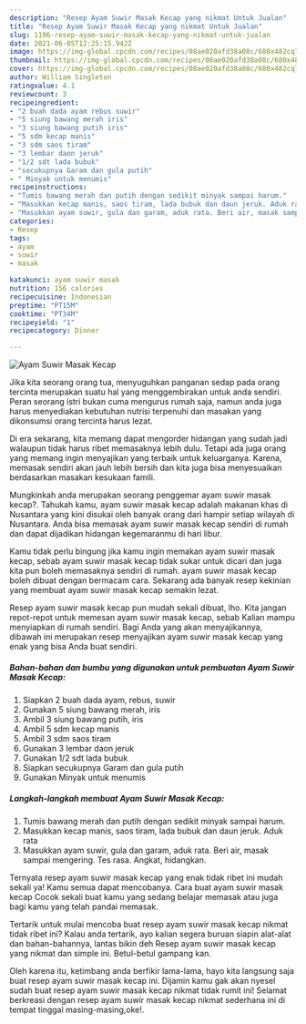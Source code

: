 ```yaml
---
description: "Resep Ayam Suwir Masak Kecap yang nikmat Untuk Jualan"
title: "Resep Ayam Suwir Masak Kecap yang nikmat Untuk Jualan"
slug: 1196-resep-ayam-suwir-masak-kecap-yang-nikmat-untuk-jualan
date: 2021-06-05T12:25:15.942Z
image: https://img-global.cpcdn.com/recipes/08ae020afd38a08c/680x482cq70/ayam-suwir-masak-kecap-foto-resep-utama.jpg
thumbnail: https://img-global.cpcdn.com/recipes/08ae020afd38a08c/680x482cq70/ayam-suwir-masak-kecap-foto-resep-utama.jpg
cover: https://img-global.cpcdn.com/recipes/08ae020afd38a08c/680x482cq70/ayam-suwir-masak-kecap-foto-resep-utama.jpg
author: William Singleton
ratingvalue: 4.1
reviewcount: 3
recipeingredient:
- "2 buah dada ayam rebus suwir"
- "5 siung bawang merah iris"
- "3 siung bawang putih iris"
- "5 sdm kecap manis"
- "3 sdm saos tiram"
- "3 lembar daon jeruk"
- "1/2 sdt lada bubuk"
- "secukupnya Garam dan gula putih"
- " Minyak untuk menumis"
recipeinstructions:
- "Tumis bawang merah dan putih dengan sedikit minyak sampai harum."
- "Masukkan kecap manis, saos tiram, lada bubuk dan daun jeruk. Aduk rata"
- "Masukkan ayam suwir, gula dan garam, aduk rata. Beri air, masak sampai mengering. Tes rasa. Angkat, hidangkan."
categories:
- Resep
tags:
- ayam
- suwir
- masak

katakunci: ayam suwir masak 
nutrition: 156 calories
recipecuisine: Indonesian
preptime: "PT15M"
cooktime: "PT34M"
recipeyield: "1"
recipecategory: Dinner

---
```



![Ayam Suwir Masak Kecap](https://img-global.cpcdn.com/recipes/08ae020afd38a08c/680x482cq70/ayam-suwir-masak-kecap-foto-resep-utama.jpg)

Jika kita seorang orang tua, menyuguhkan panganan sedap pada orang tercinta merupakan suatu hal yang menggembirakan untuk anda sendiri. Peran seorang istri bukan cuma mengurus rumah saja, namun anda juga harus menyediakan kebutuhan nutrisi terpenuhi dan masakan yang dikonsumsi orang tercinta harus lezat.

Di era  sekarang, kita memang dapat mengorder hidangan yang sudah jadi walaupun tidak harus ribet memasaknya lebih dulu. Tetapi ada juga orang yang memang ingin menyajikan yang terbaik untuk keluarganya. Karena, memasak sendiri akan jauh lebih bersih dan kita juga bisa menyesuaikan berdasarkan masakan kesukaan famili. 



Mungkinkah anda merupakan seorang penggemar ayam suwir masak kecap?. Tahukah kamu, ayam suwir masak kecap adalah makanan khas di Nusantara yang kini disukai oleh banyak orang dari hampir setiap wilayah di Nusantara. Anda bisa memasak ayam suwir masak kecap sendiri di rumah dan dapat dijadikan hidangan kegemaranmu di hari libur.

Kamu tidak perlu bingung jika kamu ingin memakan ayam suwir masak kecap, sebab ayam suwir masak kecap tidak sukar untuk dicari dan juga kita pun boleh memasaknya sendiri di rumah. ayam suwir masak kecap boleh dibuat dengan bermacam cara. Sekarang ada banyak resep kekinian yang membuat ayam suwir masak kecap semakin lezat.

Resep ayam suwir masak kecap pun mudah sekali dibuat, lho. Kita jangan repot-repot untuk memesan ayam suwir masak kecap, sebab Kalian mampu menyiapkan di rumah sendiri. Bagi Anda yang akan menyajikannya, dibawah ini merupakan resep menyajikan ayam suwir masak kecap yang enak yang bisa Anda buat sendiri.

<!--inarticleads1-->

##### Bahan-bahan dan bumbu yang digunakan untuk pembuatan Ayam Suwir Masak Kecap:

1. Siapkan 2 buah dada ayam, rebus, suwir
1. Gunakan 5 siung bawang merah, iris
1. Ambil 3 siung bawang putih, iris
1. Ambil 5 sdm kecap manis
1. Ambil 3 sdm saos tiram
1. Gunakan 3 lembar daon jeruk
1. Gunakan 1/2 sdt lada bubuk
1. Siapkan secukupnya Garam dan gula putih
1. Gunakan  Minyak untuk menumis




<!--inarticleads2-->

##### Langkah-langkah membuat Ayam Suwir Masak Kecap:

1. Tumis bawang merah dan putih dengan sedikit minyak sampai harum.
1. Masukkan kecap manis, saos tiram, lada bubuk dan daun jeruk. Aduk rata
1. Masukkan ayam suwir, gula dan garam, aduk rata. Beri air, masak sampai mengering. Tes rasa. Angkat, hidangkan.




Ternyata resep ayam suwir masak kecap yang enak tidak ribet ini mudah sekali ya! Kamu semua dapat mencobanya. Cara buat ayam suwir masak kecap Cocok sekali buat kamu yang sedang belajar memasak atau juga bagi kamu yang telah pandai memasak.

Tertarik untuk mulai mencoba buat resep ayam suwir masak kecap nikmat tidak ribet ini? Kalau anda tertarik, ayo kalian segera buruan siapin alat-alat dan bahan-bahannya, lantas bikin deh Resep ayam suwir masak kecap yang nikmat dan simple ini. Betul-betul gampang kan. 

Oleh karena itu, ketimbang anda berfikir lama-lama, hayo kita langsung saja buat resep ayam suwir masak kecap ini. Dijamin kamu gak akan nyesel sudah buat resep ayam suwir masak kecap nikmat tidak rumit ini! Selamat berkreasi dengan resep ayam suwir masak kecap nikmat sederhana ini di tempat tinggal masing-masing,oke!.

